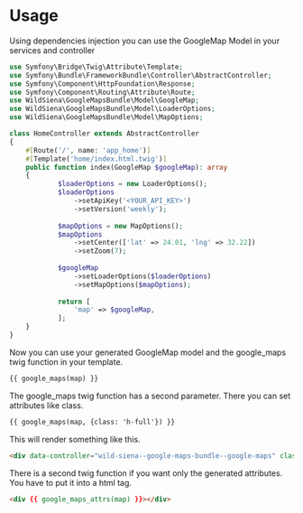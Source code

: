 Usage
===============
Using dependencies injection you can use the GoogleMap Model in your services and controller

```php
use Symfony\Bridge\Twig\Attribute\Template;
use Symfony\Bundle\FrameworkBundle\Controller\AbstractController;
use Symfony\Component\HttpFoundation\Response;
use Symfony\Component\Routing\Attribute\Route;
use WildSiena\GoogleMapsBundle\Model\GoogleMap;
use WildSiena\GoogleMapsBundle\Model\LoaderOptions;
use WildSiena\GoogleMapsBundle\Model\MapOptions;

class HomeController extends AbstractController
{
    #[Route('/', name: 'app_home')]
    #[Template('home/index.html.twig')]
    public function index(GoogleMap $googleMap): array
    {
            $loaderOptions = new LoaderOptions();
            $loaderOptions
                ->setApiKey('<YOUR_API_KEY>')
                ->setVersion('weekly');
                
            $mapOptions = new MapOptions();
            $mapOptions
                ->setCenter(['lat' => 24.01, 'lng' => 32.22])
                ->setZoom(7);
                
            $googleMap
                ->setLoaderOptions($loaderOptions)
                ->setMapOptions($mapOptions);
    
            return [
                'map' => $googleMap,
            ];
    }
}
```

Now you can use your generated GoogleMap model and the google_maps twig function in your template.

```html
{{ google_maps(map) }}
```

The google_maps twig function has a second parameter. There you can set attributes like class.

```html
{{ google_maps(map, {class: 'h-full'}) }}
```

This will render something like this.

```html
<div data-controller="wild-siena--google-maps-bundle--google-maps" class="h-full" ...></div>
```

There is a second twig function if you want only the generated attributes.
You have to put it into a html tag.

```html
<div {{ google_maps_attrs(map) }}></div>
```